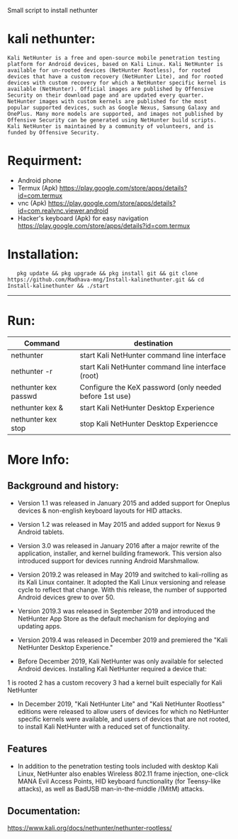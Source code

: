 Small script to install nethunter
# kali nethunter:
	
```Kali NetHunter is a free and open-source mobile penetration testing platform for Android devices, based on Kali Linux. Kali NetHunter is available for un-rooted devices (NetHunter Rootless), for rooted devices that have a custom recovery (NetHunter Lite), and for rooted devices with custom recovery for which a NetHunter specific kernel is available (NetHunter). Official images are published by Offensive Security on their download page and are updated every quarter. NetHunter images with custom kernels are published for the most popular supported devices, such as Google Nexus, Samsung Galaxy and OnePlus. Many more models are supported, and images not published by Offensive Security can be generated using NetHunter build scripts. Kali NetHunter is maintained by a community of volunteers, and is funded by Offensive Security.```
# Requirment:

* Android phone
* Termux (Apk) https://play.google.com/store/apps/details?id=com.termux
* vnc (Apk) https://play.google.com/store/apps/details?id=com.realvnc.viewer.android
* Hacker's keyboard (Apk) for easy navigation https://play.google.com/store/apps/details?id=com.termux

# Installation:

       pkg update && pkg upgrade && pkg install git && git clone https://github.com/Madhava-mng/Install-kalinethunter.git && cd Install-kalinethunter && ./start

***

# Run:


|        Command       |                  destination                            |
|----------------------|---------------------------------------------------------|
| nethunter            | start Kali NetHunter command line interface             |
| nethunter -r         | start Kali NetHunter command line interface (root)      |
| nethunter kex passwd | Configure the KeX password (only needed before 1st use) |
| nethunter kex &      | start Kali NetHunter Desktop Experience                 |
| nethunter kex stop   | stop Kali NetHunter Desktop Experiencce                 |


# More Info:

## Background and history:
* Version 1.1 was released in January 2015 and added support for Oneplus devices & non-english keyboard layouts for HID attacks.

* Version 1.2 was released in May 2015 and added support for Nexus 9 Android tablets.

* Version 3.0 was released in January 2016 after a major rewrite of the application, installer, and kernel building framework. This version also introduced support for devices running Android Marshmallow.

* Version 2019.2 was released in May 2019 and switched to kali-rolling as its Kali Linux container. It adopted the Kali Linux versioning and release cycle to reflect that change. With this release, the number of supported Android devices grew to over 50.

* Version 2019.3 was released in September 2019 and introduced the NetHunter App Store as the default mechanism for deploying and updating apps.

* Version 2019.4 was released in December 2019 and premiered the "Kali NetHunter Desktop Experience."

* Before December 2019, Kali NetHunter was only available for selected Android devices. Installing Kali NetHunter required a device that:

1 is rooted
2 has a custom recovery
3 had a kernel built especially for Kali NetHunter

* In December 2019, "Kali NetHunter Lite" and "Kali NetHunter Rootless" editions were released to allow users of devices for which no NetHunter specific kernels were available, and users of devices that are not rooted, to install Kali NetHunter with a reduced set of functionality.

## Features
* In addition to the penetration testing tools included with desktop Kali Linux, NetHunter also enables Wireless 802.11 frame injection, one-click MANA Evil Access Points, HID keyboard functionality (for Teensy-like attacks), as well as BadUSB man-in-the-middle /(MitM) attacks.

## Documentation:
https://www.kali.org/docs/nethunter/nethunter-rootless/
